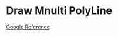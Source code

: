 # Draw Mnulti PolyLine
[Google Reference](https://developers.google.com/maps/documentation/javascript/reference)
